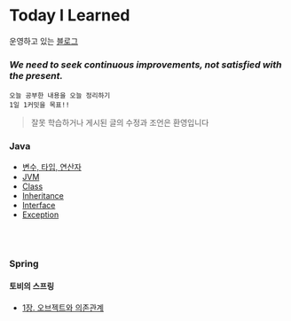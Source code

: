 # Today I Learned
운영하고 있는 [블로그](https://youn0111.tistory.com/)
<h3><i>We need to seek continuous improvements, not satisfied with the present.</i></h3>

    오늘 공부한 내용을 오늘 정리하기
    1일 1커밋을 목표!!
    
> 잘못 학습하거나 게시된 글의 수정과 조언은 환영입니다
    
### Java
* [변수, 타입, 연산자](https://github.com/younlll/TIL/blob/main/Java/variable_type_operator.md)
* [JVM](https://github.com/younlll/TIL/blob/main/Java/JVM.md)
* [Class](https://github.com/younlll/TIL/blob/main/Java/Class.md)
* [Inheritance](https://github.com/younlll/TIL/blob/main/Java/Inheritance.md)
* [Interface](https://github.com/younlll/TIL/blob/main/Java/Interface.md)
* [Exception](https://github.com/younlll/TIL/blob/main/Java/Exception.md)

</br></br>

### Spring
####  토비의 스프링
* [1장. 오브젝트와 의존관계](https://github.com/younlll/TIL/tree/main/Toby_Spring3.1/Chapter1_Objects_and_Dependencies)
